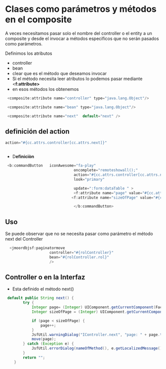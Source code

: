 # Clases como parámetros y métodos en el composite

A veces necesitamos pasar solo el nombre del controller o el entity a un composite y desde el invocar a métodos específicos que no serán pasados como parámetros.

Definimos los atributos

* controller
* bean 
* clear que es el método que deseamos invocar 
* Si el método necesita leer atributos lo podemos pasar  mediante &lt;**f:attribute&gt;**
* en esos métodos los obtenemos

```java
 <composite:attribute name="controller" type="java.lang.Object"/> 

 <composite:attribute name="bean" type="java.lang.Object"/>

 <composite:attribute name="next"  default="next" />
```

## definición del action

```java
action="#{cc.attrs.controller[cc.attrs.next]}"
```

```java

```

* D**efiniciòn**

```java
 <b:commandButton   iconAwesome="fa-play"  
                               oncomplete="remoteshowall();"
                               action="#{cc.attrs.controller[cc.attrs.next]}" 
                               look="primary"

                               update=":form:dataTable " >
                               <f:attribute name="page" value="#{cc.attrs.page}"/>
                              <f:attribute name="sizeOfPage" value="#{cc.attrs.sizeOfPage}"/>

                               </b:commandButton>
```

## 

## Uso

Se puede observar que no se necesita pasar como parámetro el método next del Controller

```java
  <jmoordbjsf:paginatormove                   
                    controller="#{rolController}"     
                    bean="#{rolController.rol}"
                    />
```

## Controller o en la Interfaz

* Esta definido el método next\(\)

```java
 default public String next() {      
        try {
            Integer page= (Integer) UIComponent.getCurrentComponent(FacesContext.getCurrentInstance()).getAttributes().get("page");
            Integer sizeOfPage = (Integer) UIComponent.getCurrentComponent(FacesContext.getCurrentInstance()).getAttributes().get("sizeOfPage");

            if (page < sizeOfPage) {
                page++;
            }
            JsfUtil.warningDialog("IController.next", "page: " + page.toString());
            move(page);
        } catch (Exception e) {
            JsfUtil.errorDialog(nameOfMethod(), e.getLocalizedMessage());
        }
        return "";
    }
```



